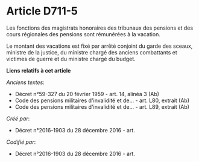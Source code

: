 # Article D711-5

Les fonctions des magistrats honoraires des tribunaux des pensions et des cours régionales des pensions sont rémunérées à la
vacation.

Le montant des vacations est fixé par arrêté conjoint du garde des sceaux, ministre de la justice, du ministre chargé des
anciens combattants et victimes de guerre et du ministre chargé du budget.

**Liens relatifs à cet article**

_Anciens textes_:

  - Décret n°59-327 du 20 février 1959 - art. 14, alinéa 3 (Ab)
  - Code des pensions militaires d'invalidité et de... - art. L80, extrait (Ab)
  - Code des pensions militaires d'invalidité et de... - art. L89, extrait (Ab)

_Créé par_:

  - Décret n°2016-1903 du 28 décembre 2016 - art.

_Codifié par_:

  - Décret n°2016-1903 du 28 décembre 2016 - art.
